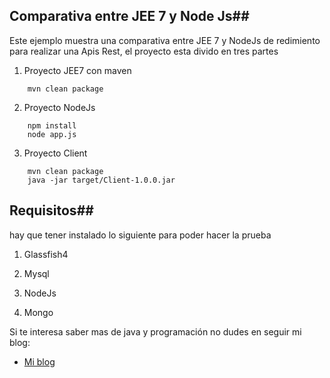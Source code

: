 ## Comparativa entre JEE 7 y Node Js##

Este ejemplo muestra una comparativa entre JEE 7 y NodeJs de redimiento para realizar una Apis Rest, el proyecto esta divido en tres partes

1. Proyecto JEE7 con maven
```
	mvn clean package
```

2. Proyecto NodeJs
```
	npm install
	node app.js
```

3. Proyecto Client
```
	mvn clean package
	java -jar target/Client-1.0.0.jar

```


## Requisitos##

hay que tener instalado lo siguiente para poder hacer la prueba

1. Glassfish4

2. Mysql

3. NodeJs

4. Mongo

Si te interesa saber mas de java y programación no dudes en seguir mi blog:

* [Mi blog](http://tirandolineasdecodigo.blogspot.com.es/)

